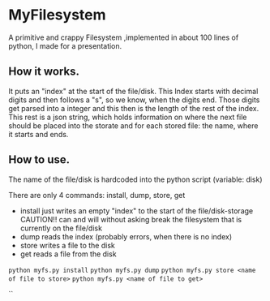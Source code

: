 
# MyFilesystem
A primitive and crappy Filesystem ,implemented in about 100 lines of python, I made for a presentation.

## How it works.
It puts an "index" at the start of the file/disk. This Index starts with decimal digits and then follows a "s", so we know, when the digits end. Those digits get parsed into a integer and this then is the length of the rest of the index. This rest is a json string, which holds information on where the next file should be placed into the storate and for each stored file: the name, where it starts and ends.

## How to use.
The name of the file/disk is hardcoded into the python script (variable: disk)

There are only 4 commands: install, dump, store, get

- install just writes an empty "index" to the start of the file/disk-storage CAUTION!! can and will without asking break the filesystem that is currently on the file/disk
- dump reads the index (probably errors, when there is no index)
- store writes a file to the disk
- get reads a file from the disk

`python myfs.py install`
`python myfs.py dump`
`python myfs.py store <name of file to store>`
`python myfs.py <name of file to get>`



``


